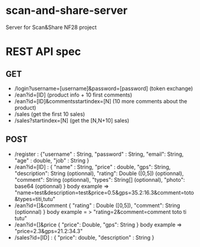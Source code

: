 scan-and-share-server
=====================

Server for Scan&amp;Share NF28 project

REST API spec
==============

GET
---
* /login?username=[username]&password=[password] (token exchange)
* /ean?id=[ID] (product info + 10 first comments)
* /ean?id=[ID]&commentsstartindex=[N] (10 more comments about the product)
* /sales (get the first 10 sales)
* /sales?startindex=[N] (get the [N,N+10] sales)


POST
----
* /register : {"username" : String,
               "password" : String,
                "email": String,
                "age" : double,
                "job" : String
              }
* /ean?id=[ID] : {
                "name" : String,
                "price" : double,
                "gps": String,
                "description": String (optionnal),
                "rating": Double ([0,5]) (optionnal),
                "comment": String (optionnal),
                "types": String[] (optionnal),
                "photo": base64 (optionnal)
               }
               body example => "name=test&description=test&price=0.5&gps=35.2:16.3&comment=toto&types=titi,tutu"
* /ean?id=[]&comment {
                      "rating" : Double ([0,5]),
                      "comment": String (optionnal)
                     }
                     body example = > "rating=2&comment=comment toto ti tutu"
* /ean?id=[]&price {
                      "price": Double,
                      "gps": String
                   }
                   body example => "price=2.3&gps=21.2:34.3"
* /sales?id=[ID] : { "price": double,
                     "description" : String
                   }
